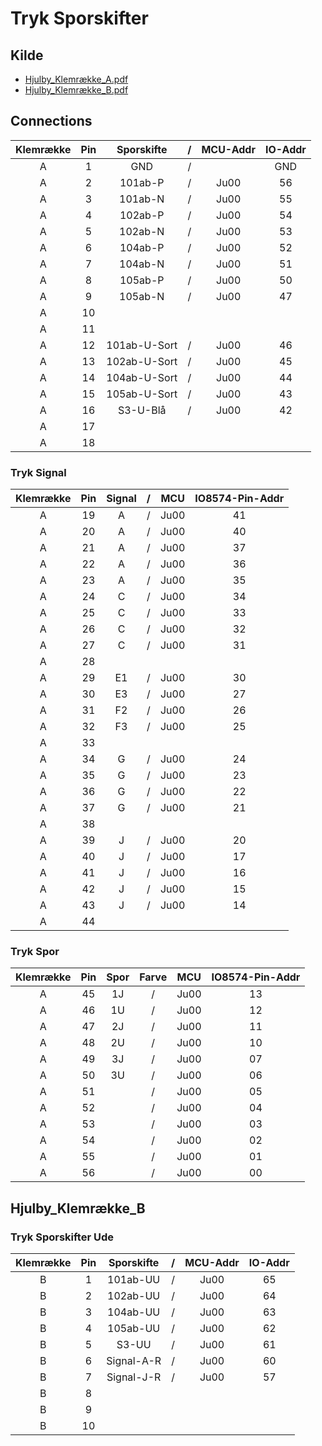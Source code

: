 # Tryk Sporskifter

## Kilde

* [Hjulby_Klemrække_A.pdf](./Hjulby_Klemrække_A.pdf)
* [Hjulby_Klemrække_B.pdf](./Hjulby_Klemrække_B.pdf)

## Connections

|Klemrække|Pin|Sporskifte|/|MCU-Addr|IO-Addr|
|:---:|:---:|:---:|:---:|:---:|:---:|
|A|1|GND|/||GND|
|A|2|101ab-P|/|Ju00|56|
|A|3|101ab-N|/|Ju00|55|
|A|4|102ab-P|/|Ju00|54|
|A|5|102ab-N|/|Ju00|53|
|A|6|104ab-P|/|Ju00|52|
|A|7|104ab-N|/|Ju00|51|
|A|8|105ab-P|/|Ju00|50|
|A|9|105ab-N|/|Ju00|47|
|A|10|||||
|A|11|||||
|A|12|101ab-U-Sort|/|Ju00|46|
|A|13|102ab-U-Sort|/|Ju00|45|
|A|14|104ab-U-Sort|/|Ju00|44|
|A|15|105ab-U-Sort|/|Ju00|43|
|A|16|S3-U-Blå|/|Ju00|42|
|A|17|||||
|A|18|||||

### Tryk Signal

|Klemrække|Pin|Signal|/|MCU|IO8574-Pin-Addr|
|:---:|:---:|:---:|:---:|:---:|:---:|
|A|19|A|/|Ju00|41|
|A|20|A|/|Ju00|40|
|A|21|A|/|Ju00|37|
|A|22|A|/|Ju00|36|
|A|23|A|/|Ju00|35|
|A|24|C|/|Ju00|34|
|A|25|C|/|Ju00|33|
|A|26|C|/|Ju00|32|
|A|27|C|/|Ju00|31|
|A|28|||||
|A|29|E1|/|Ju00|30|
|A|30|E3|/|Ju00|27|
|A|31|F2|/|Ju00|26|
|A|32|F3|/|Ju00|25|
|A|33|||||
|A|34|G|/|Ju00|24|
|A|35|G|/|Ju00|23|
|A|36|G|/|Ju00|22|
|A|37|G|/|Ju00|21|
|A|38|||||
|A|39|J|/|Ju00|20|
|A|40|J|/|Ju00|17|
|A|41|J|/|Ju00|16|
|A|42|J|/|Ju00|15|
|A|43|J|/|Ju00|14|
|A|44|||||

### Tryk Spor

|Klemrække|Pin|Spor|Farve|MCU|IO8574-Pin-Addr|
|:---:|:---:|:---:|:---:|:---:|:---:|
|A|45|1J|/|Ju00|13|
|A|46|1U|/|Ju00|12|
|A|47|2J|/|Ju00|11|
|A|48|2U|/|Ju00|10|
|A|49|3J|/|Ju00|07|
|A|50|3U|/|Ju00|06|
|A|51||/|Ju00|05|
|A|52||/|Ju00|04|
|A|53||/|Ju00|03|
|A|54||/|Ju00|02|
|A|55||/|Ju00|01|
|A|56||/|Ju00|00|

## Hjulby_Klemrække_B

### Tryk Sporskifter Ude

|Klemrække|Pin|Sporskifte|/|MCU-Addr|IO-Addr|
|:---:|:---:|:---:|:---:|:---:|:---:|
|B|1|101ab-UU|/|Ju00|65|
|B|2|102ab-UU|/|Ju00|64|
|B|3|104ab-UU|/|Ju00|63|
|B|4|105ab-UU|/|Ju00|62|
|B|5|S3-UU|/|Ju00|61|
|B|6|Signal-A-R|/|Ju00|60|
|B|7|Signal-J-R|/|Ju00|57|
|B|8|||||
|B|9|||||
|B|10|||||
